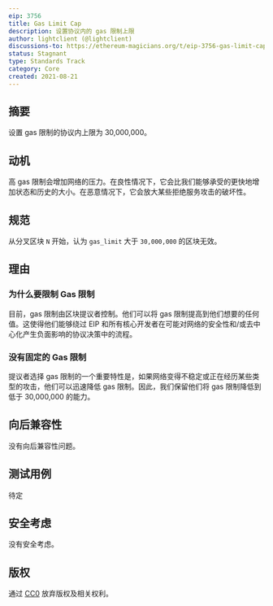 ```yaml
---
eip: 3756
title: Gas Limit Cap
description: 设置协议内的 gas 限制上限
author: lightclient (@lightclient)
discussions-to: https://ethereum-magicians.org/t/eip-3756-gas-limit-cap/6921
status: Stagnant
type: Standards Track
category: Core
created: 2021-08-21
---
```


## 摘要

设置 gas 限制的协议内上限为 30,000,000。

## 动机

高 gas 限制会增加网络的压力。在良性情况下，它会比我们能够承受的更快地增加状态和历史的大小。在恶意情况下，它会放大某些拒绝服务攻击的破坏性。

## 规范

从分叉区块 `N` 开始，认为 `gas_limit` 大于 `30,000,000` 的区块无效。

## 理由

### 为什么要限制 Gas 限制

目前，gas 限制由区块提议者控制。他们可以将 gas 限制提高到他们想要的任何值。这使得他们能够绕过 EIP 和所有核心开发者在可能对网络的安全性和/或去中心化产生负面影响的协议决策中的流程。

### 没有固定的 Gas 限制

提议者选择 gas 限制的一个重要特性是，如果网络变得不稳定或正在经历某些类型的攻击，他们可以迅速降低 gas 限制。因此，我们保留他们将 gas 限制降低到低于 30,000,000 的能力。

## 向后兼容性
没有向后兼容性问题。

## 测试用例
待定

## 安全考虑
没有安全考虑。

## 版权
通过 [CC0](../LICENSE.md) 放弃版权及相关权利。